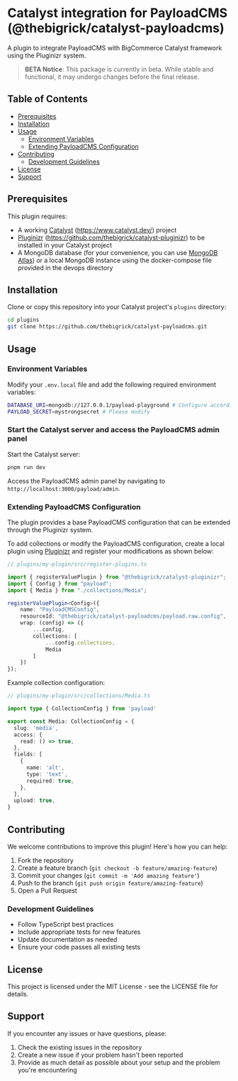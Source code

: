 # Catalyst integration for PayloadCMS (@thebigrick/catalyst-payloadcms)

A plugin to integrate PayloadCMS with BigCommerce Catalyst framework using the Pluginizr system.

> **BETA Notice**: This package is currently in beta. While stable and functional, it may undergo changes before the
> final release.

## Table of Contents
- [Prerequisites](#prerequisites)
- [Installation](#installation)
- [Usage](#usage)
    - [Environment Variables](#environment-variables)
    - [Extending PayloadCMS Configuration](#extending-payloadcms-configuration)
- [Contributing](#contributing)
    - [Development Guidelines](#development-guidelines)
- [License](#license)
- [Support](#support)

## Prerequisites

This plugin requires:
- A working [Catalyst](https://www.catalyst.dev/) (https://www.catalyst.dev/) project
- [Pluginizr](https://github.com/thebigrick/catalyst-pluginizr) (https://github.com/thebigrick/catalyst-pluginizr) to be installed in your Catalyst project
- A MongoDB database (for your convenience, you can use [MongoDB Atlas](https://www.mongodb.com/cloud/atlas)) or a local MongoDB instance using the docker-compose file provided in the devops directory

## Installation

Clone or copy this repository into your Catalyst project's `plugins` directory:

```bash
cd plugins
git clone https://github.com/thebigrick/catalyst-payloadcms.git
```

## Usage

### Environment Variables

Modify your `.env.local` file and add the following required environment variables:

```bash
DATABASE_URI=mongodb://127.0.0.1/payload-playground # Configure accordingly
PAYLOAD_SECRET=mystrongsecret # Please modify
```

### Start the Catalyst server and access the PayloadCMS admin panel

Start the Catalyst server:

```bash
pnpm run dev
```

Access the PayloadCMS admin panel by navigating to `http://localhost:3000/payload/admin`.

### Extending PayloadCMS Configuration

The plugin provides a base PayloadCMS configuration that can be extended through the Pluginizr system.

To add collections or modify the PayloadCMS configuration, create a local plugin using [Pluginizr](https://github.com/thebigrick/catalyst-pluginizr) and register your modifications as shown below:

```typescript
// plugins/my-plugin/src/register-plugins.ts

import { registerValuePlugin } from "@thebigrick/catalyst-pluginizr";
import { Config } from "payload";
import { Media } from "./collections/Media";

registerValuePlugin<Config>({
    name: "PayloadCMSConfig",
    resourceId: "@thebigrick/catalyst-payloadcms/payload.raw.config",
    wrap: (config) => ({
        ...config,
        collections: [
            ...config.collections,
            Media
        ]
    })
});
```

Example collection configuration:

```typescript
// plugins/my-plugin/src/collections/Media.ts

import type { CollectionConfig } from 'payload'

export const Media: CollectionConfig = {
  slug: 'media',
  access: {
    read: () => true,
  },
  fields: [
    {
      name: 'alt',
      type: 'text',
      required: true,
    },
  ],
  upload: true,
}
```

## Contributing

We welcome contributions to improve this plugin! Here's how you can help:

1. Fork the repository
2. Create a feature branch (`git checkout -b feature/amazing-feature`)
3. Commit your changes (`git commit -m 'Add amazing feature'`)
4. Push to the branch (`git push origin feature/amazing-feature`)
5. Open a Pull Request

### Development Guidelines

- Follow TypeScript best practices
- Include appropriate tests for new features
- Update documentation as needed
- Ensure your code passes all existing tests

## License

This project is licensed under the MIT License - see the LICENSE file for details.

## Support

If you encounter any issues or have questions, please:

1. Check the existing issues in the repository
2. Create a new issue if your problem hasn't been reported
3. Provide as much detail as possible about your setup and the problem you're encountering
